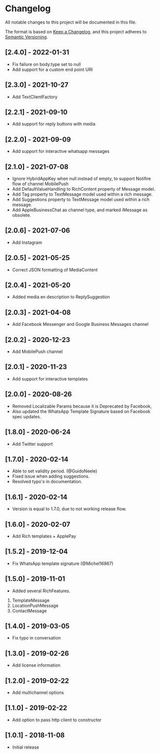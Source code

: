# Changelog
All notable changes to this project will be documented in this file.

The format is based on [Keep a Changelog](https://keepachangelog.com/en/1.0.0/),
and this project adheres to [Semantic Versioning](https://semver.org/spec/v2.0.0.html).

## [2.4.0] - 2022-01-31
- Fix failure on body.type set to null
- Add support for a custom end point URI

## [2.3.0] - 2021-10-27
- Add TextClientFactory

## [2.2.1] - 2021-09-10
- Add support for reply buttons with media

## [2.2.0] - 2021-09-09
- Add support for interactive whatsapp messages

## [2.1.0] - 2021-07-08
- Ignore HybridAppKey when null instead of empty, to support Notifire flow of channel MobilePush
- Add DefaultValueHandling to RichContent property of Message model.
- Add Tag property to TextMessage model used within a rich message.
- Add Suggestions property to TextMessage model used within a rich message.
- Add AppleBusinessChat as channel type, and marked iMessage as obsolete.

## [2.0.6] - 2021-07-06
- Add Instagram

## [2.0.5] - 2021-05-25
- Correct JSON formatting of MediaContent

## [2.0.4] - 2021-05-20
- Added media en description to ReplySuggestion

## [2.0.3] - 2021-04-08
- Add Facebook Messenger and Google Business Messages channel

## [2.0.2] - 2020-12-23
- Add MobilePush channel

## [2.0.1] - 2020-11-23
- Add support for interactive templates

## [2.0.0] - 2020-08-26
- Removed Localizable Params because it is Deprecated by Facebook,
- Also updated the WhatsApp Template Signature based on Facebook spec updates.

## [1.8.0] - 2020-06-24
- Add Twitter support

## [1.7.0] - 2020-02-14
- Able to set validity period. (@GuidoNeele)
- Fixed issue when adding suggestions.
- Resolved typo's in documentation.

## [1.6.1] - 2020-02-14
- Version is equal to 1.7.0, due to not working release flow.

## [1.6.0] - 2020-02-07
- Add Rich templates + ApplePay

## [1.5.2] - 2019-12-04
- Fix WhatsApp template signature (@Michel16867)

## [1.5.0] - 2019-11-01
- Added several RichFeatures.
 1. TemplateMessage
 2. LocationPushMessage
 3. ContactMessage

## [1.4.0] - 2019-03-05
- Fix typo in conversation

## [1.3.0] - 2019-02-26
- Add license information

## [1.2.0] - 2019-02-22
- Add multichannel options

## [1.1.0] - 2019-02-22
- Add option to pass http client to constructor

## [1.0.1] - 2018-11-08
- Initial release

